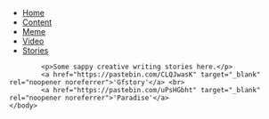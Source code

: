 <html>
<html>	
	<head>
		<link rel="stylesheet" type="text/css" href="mystyle.css">
			<title>Nisse's site</title>
	</head>
		<body>
		<ul>
			<li><a href="index.html">Home</a></li>
			<li><a href="content.html">Content</a></li>
			<li><a href="meme.html">Meme</a></li>
			<li><a href="video.html">Video</a></li>
			<li><a class="active" href="stories.html">Stories</a></li>
		</ul>
			
			<p>Some sappy creative writing stories here.</p>
			<a href="https://pastebin.com/CLQJwasK" target="_blank" rel="noopener noreferrer">'Gfstory'</a> <br>
			<a href="https://pastebin.com/uPsHGbht" target="_blank" rel="noopener noreferrer">'Paradise'</a>
	</body>
</html>
